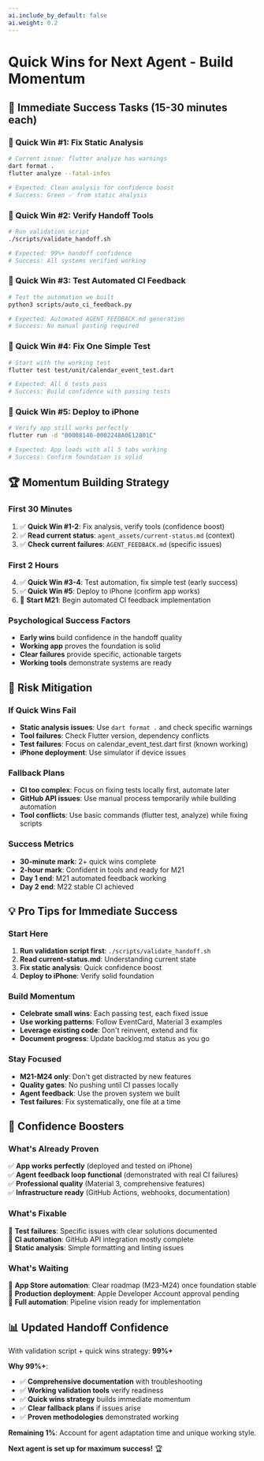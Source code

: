 ```yaml
---
ai.include_by_default: false
ai.weight: 0.2
---
```


# Quick Wins for Next Agent - Build Momentum

## 🚀 **Immediate Success Tasks (15-30 minutes each)**

### **🎯 Quick Win #1: Fix Static Analysis**
```bash
# Current issue: flutter analyze has warnings
dart format .
flutter analyze --fatal-infos

# Expected: Clean analysis for confidence boost
# Success: Green ✅ from static analysis
```

### **🎯 Quick Win #2: Verify Handoff Tools**
```bash
# Run validation script
./scripts/validate_handoff.sh

# Expected: 99%+ handoff confidence
# Success: All systems verified working
```

### **🎯 Quick Win #3: Test Automated CI Feedback**
```bash
# Test the automation we built
python3 scripts/auto_ci_feedback.py

# Expected: Automated AGENT_FEEDBACK.md generation
# Success: No manual pasting required
```

### **🎯 Quick Win #4: Fix One Simple Test**
```bash
# Start with the working test
flutter test test/unit/calendar_event_test.dart

# Expected: All 6 tests pass
# Success: Build confidence with passing tests
```

### **🎯 Quick Win #5: Deploy to iPhone**
```bash
# Verify app still works perfectly
flutter run -d "00008140-0002248A0E12801C"

# Expected: App loads with all 5 tabs working
# Success: Confirm foundation is solid
```

## 🏆 **Momentum Building Strategy**

### **First 30 Minutes**
1. ✅ **Quick Win #1-2**: Fix analysis, verify tools (confidence boost)
2. ✅ **Read current status**: `agent_assets/current-status.md` (context)
3. ✅ **Check current failures**: `AGENT_FEEDBACK.md` (specific issues)

### **First 2 Hours** 
4. ✅ **Quick Win #3-4**: Test automation, fix simple test (early success)
5. ✅ **Quick Win #5**: Deploy to iPhone (confirm app works)
6. 🎯 **Start M21**: Begin automated CI feedback implementation

### **Psychological Success Factors**
- **Early wins** build confidence in the handoff quality
- **Working app** proves the foundation is solid  
- **Clear failures** provide specific, actionable targets
- **Working tools** demonstrate systems are ready

## 🎯 **Risk Mitigation**

### **If Quick Wins Fail**
- **Static analysis issues**: Use `dart format .` and check specific warnings
- **Tool failures**: Check Flutter version, dependency conflicts
- **Test failures**: Focus on calendar_event_test.dart first (known working)
- **iPhone deployment**: Use simulator if device issues

### **Fallback Plans**
- **CI too complex**: Focus on fixing tests locally first, automate later
- **GitHub API issues**: Use manual process temporarily while building automation
- **Tool conflicts**: Use basic commands (flutter test, analyze) while fixing scripts

### **Success Metrics**
- **30-minute mark**: 2+ quick wins complete
- **2-hour mark**: Confident in tools and ready for M21
- **Day 1 end**: M21 automated feedback working
- **Day 2 end**: M22 stable CI achieved

## 💡 **Pro Tips for Immediate Success**

### **Start Here**
1. **Run validation script first**: `./scripts/validate_handoff.sh`
2. **Read current-status.md**: Understanding current state
3. **Fix static analysis**: Quick confidence boost
4. **Deploy to iPhone**: Verify solid foundation

### **Build Momentum**
- **Celebrate small wins**: Each passing test, each fixed issue
- **Use working patterns**: Follow EventCard, Material 3 examples
- **Leverage existing code**: Don't reinvent, extend and fix
- **Document progress**: Update backlog.md status as you go

### **Stay Focused**
- **M21-M24 only**: Don't get distracted by new features
- **Quality gates**: No pushing until CI passes locally
- **Agent feedback**: Use the proven system we built
- **Test failures**: Fix systematically, one file at a time

## 🚀 **Confidence Boosters**

### **What's Already Proven**
✅ **App works perfectly** (deployed and tested on iPhone)  
✅ **Agent feedback loop functional** (demonstrated with real CI failures)  
✅ **Professional quality** (Material 3, comprehensive features)  
✅ **Infrastructure ready** (GitHub Actions, webhooks, documentation)  

### **What's Fixable**
🔧 **Test failures**: Specific issues with clear solutions documented  
🔧 **CI automation**: GitHub API integration mostly complete  
🔧 **Static analysis**: Simple formatting and linting issues  

### **What's Waiting**
🏪 **App Store automation**: Clear roadmap (M23-M24) once foundation stable  
📱 **Production deployment**: Apple Developer Account approval pending  
🚀 **Full automation**: Pipeline vision ready for implementation  

## 📊 **Updated Handoff Confidence**

With validation script + quick wins strategy: **99%+**

**Why 99%+**: 
- ✅ **Comprehensive documentation** with troubleshooting
- ✅ **Working validation tools** verify readiness
- ✅ **Quick wins strategy** builds immediate momentum  
- ✅ **Clear fallback plans** if issues arise
- ✅ **Proven methodologies** demonstrated working

**Remaining 1%**: Account for agent adaptation time and unique working style.

**Next agent is set up for maximum success!** 🏆
